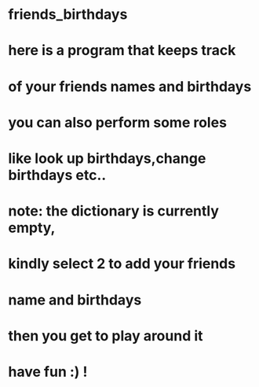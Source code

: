 # friends_birthdays
# here is a program that keeps track
# of your friends names and birthdays
# you can also perform some roles
# like look up birthdays,change birthdays etc..

# note: the dictionary is currently empty,
# kindly select 2 to add your friends
# name and birthdays
# then you get to play around it
# have fun :) !

